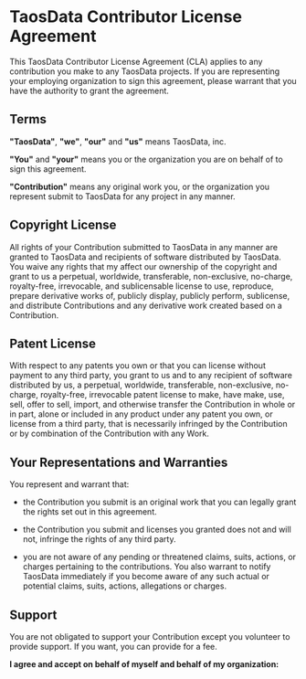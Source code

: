 # TaosData Contributor License Agreement

This TaosData Contributor License Agreement (CLA) applies to any contribution you make to any TaosData projects. If you are representing your employing organization to sign this agreement, please warrant that you have the authority to grant the agreement.

## Terms

**"TaosData"**, **"we"**, **"our"** and **"us"** means TaosData, inc.

**"You"** and **"your"** means you or the organization you are on behalf of to sign this agreement.

**"Contribution"** means any original work you, or the organization you represent submit to TaosData for any project in any manner.

## Copyright License

All rights of your Contribution submitted to TaosData in any manner are granted to TaosData and recipients of software distributed by TaosData. You waive any rights that my affect our ownership of the copyright and grant to us a perpetual, worldwide, transferable, non-exclusive, no-charge, royalty-free, irrevocable, and sublicensable license to use, reproduce, prepare derivative works of, publicly display, publicly perform, sublicense, and distribute Contributions and any derivative work created based on a Contribution.

## Patent License

With respect to any patents you own or that you can license without payment to any third party, you grant to us and to any recipient of software distributed by us, a perpetual, worldwide, transferable, non-exclusive, no-charge, royalty-free, irrevocable patent license to make, have make, use, sell, offer to sell, import, and otherwise transfer the Contribution in whole or in part, alone or included in any product under any patent you own, or license from a third party, that is necessarily infringed by the Contribution or by combination of the Contribution with any Work.

## Your Representations and Warranties

You represent and warrant that:

- the Contribution you submit is an original work that you can legally grant the rights set out in this agreement.

- the Contribution you submit and licenses you granted does not and will not, infringe the rights of any third party.

- you are not aware of any pending or threatened claims, suits, actions, or charges pertaining to the contributions. You also warrant to notify TaosData immediately if you become aware of any such actual or potential claims, suits, actions, allegations or charges.

## Support

You are not obligated to support your Contribution except you volunteer to provide support. If you want, you can provide for a fee.

**I agree and accept on behalf of myself and behalf of my organization:**